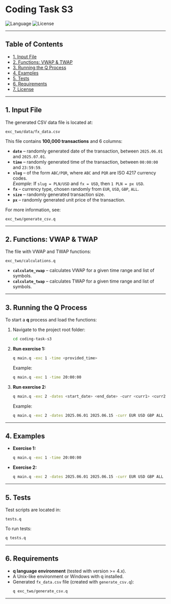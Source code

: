 # Coding Task S3

![Language](https://img.shields.io/badge/language-Q-lightgrey.svg)
![License](https://img.shields.io/badge/license-MIT-blue.svg)

---

## Table of Contents
- [1. Input File](#1-input-file)
- [2. Functions: VWAP & TWAP](#2-functions-vwap--twap)
- [3. Running the Q Process](#3-running-the-q-process)
- [4. Examples](#4-examples)
- [5. Tests](#5-tests)
- [6. Requirements](#6-requirements)
- [7. License](#7-license)

---

## 1. Input File

The generated CSV data file is located at:

```
exc_two/data/fx_data.csv
```

This file contains **100,000 transactions** and 6 columns:

- **`date`** – randomly generated date of the transaction, between `2025.06.01` and `2025.07.01`.
- **`time`** – randomly generated time of the transaction, between `00:00:00` and `23:59:59`.
- **`slug`** – of the form `ABC/PQR`, where `ABC` and `PQR` are ISO 4217 currency codes.  
  *Example*: If `slug = PLN/USD` and `fx = USD`, then `1 PLN = px USD`.
- **`fx`** – currency type, chosen randomly from `EUR`, `USD`, `GBP`, `ALL`.
- **`size`** – randomly generated transaction size.
- **`px`** – randomly generated unit price of the transaction.

For more information, see:

```
exc_two/generate_csv.q
```

---

## 2. Functions: VWAP & TWAP

The file with VWAP and TWAP functions:

```
exc_two/calculations.q
```

- **`calculate_vwap`** – calculates VWAP for a given time range and list of symbols.
- **`calculate_twap`** – calculates TWAP for a given time range and list of symbols.

---

## 3. Running the Q Process

To start a **q** process and load the functions:

1. Navigate to the project root folder:
   ```bash
   cd coding-task-s3
   ```

2. **Run exercise 1:**
   ```bash
   q main.q -exc 1 -time <provided_time>
   ```
   Example:
   ```bash
   q main.q -exc 1 -time 20:00:00
   ```

3. **Run exercise 2:**
   ```bash
   q main.q -exc 2 -dates <start_date> <end_date> -curr <curr1> <curr2> <curr3> <curr4>
   ```
   Example:
   ```bash
   q main.q -exc 2 -dates 2025.06.01 2025.06.15 -curr EUR USD GBP ALL
   ```

---

## 4. Examples

- **Exercise 1:**
  ```bash
  q main.q -exc 1 -time 20:00:00
  ```

- **Exercise 2:**
  ```bash
  q main.q -exc 2 -dates 2025.06.01 2025.06.15 -curr EUR USD GBP ALL
  ```

---

## 5. Tests

Test scripts are located in:

```
tests.q
```

To run tests:
```bash
q tests.q
```

---

## 6. Requirements

- **q language environment** (tested with version >= 4.x).
- A Unix-like environment or Windows with q installed.
- Generated `fx_data.csv` file (created with `generate_csv.q`):
  ```bash
  q exc_two/generate_csv.q
  ```

---

